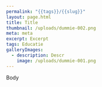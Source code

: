 ```yaml
---
permalink: "{{tags}}/{{slug}}"
layout: page.html
title: Title
thumbnail: /uploads/dummie-002.png
meta: meta
excerpt: Excerpt
tags: Educatie
galleryImages:
  - description: Descr
    image: /uploads/dummie-001.png
---
```

Body